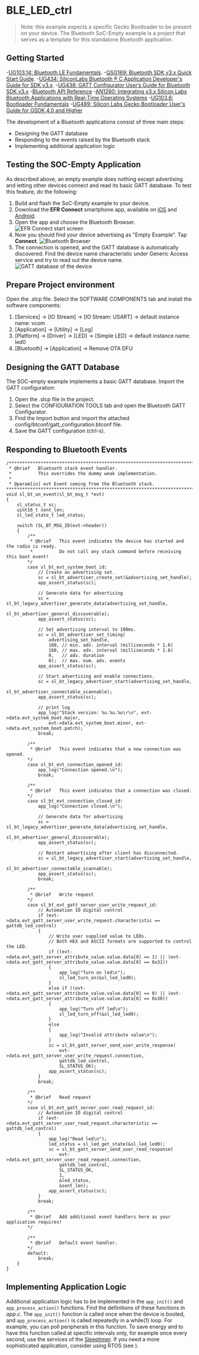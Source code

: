 # BLE_LED_ctrl

> Note: this example expects a specific Gecko Bootloader to be present on your device. The Bluetooth SoC-Empty example is a project that serves as a template for this standalone Bluetooth application.

## Getting Started

-[UG103.14: Bluetooth LE Fundamentals](https://www.silabs.com/documents/public/user-guides/ug103-14-fundamentals-ble.pdf).
-[QSG169: Bluetooth SDK v3.x Quick Start Guide](https://www.silabs.com/documents/public/quick-start-guides/qsg169-bluetooth-sdk-v3x-quick-start-guide.pdf).
-[UG434: SiliconLabs Bluetooth ® C Application Developer's Guide for SDK v3.x](https://www.silabs.com/documents/public/user-guides/ug434-bluetooth-c-soc-dev-guide-sdk-v3x.pdf).
-[UG438: GATT Configurator User’s Guide for Bluetooth SDK v3.x](https://www.silabs.com/documents/public/user-guides/ug438-gatt-configurator-users-guide-sdk-v3x.pdf)
-[Bluetooth API Reference](https://docs.silabs.com/bluetooth/latest/)
-[AN1260: Integrating v3.x Silicon Labs Bluetooth Applications with Real-Time Operating Systems](https://www.silabs.com/documents/public/application-notes/an1260-integrating-v3x-bluetooth-applications-with-rtos.pdf)
-[UG103.6: Bootloader Fundamentals](https://www.silabs.com/documents/public/user-guides/ug103-06-fundamentals-bootloading.pdf)
-[UG489: Silicon Labs Gecko Bootloader User's Guide for GSDK 4.0 and Higher](https://cn.silabs.com/documents/public/user-guides/ug489-gecko-bootloader-user-guide-gsdk-4.pdf)

The development of a Bluetooth applications consist of three main steps:
* Designing the GATT database
* Responding to the events raised by the Bluetooth stack
* Implementing additional application logic

## Testing the SOC-Empty Application

As described above, an empty example does nothing except advertising and letting other devices connect and read its basic GATT database. To test this feature, do the following:

1. Build and flash the SoC-Empty example to your device.
2. Download the **EFR Connect** smartphone app, available on [iOS](https://apps.apple.com/us/app/efr-connect/id1030932759) and [Android](https://play.google.com/store/apps/details?id=com.siliconlabs.bledemo).
3. Open the app and choose the Bluetooth Browser.
   ![EFR Connect start screen](image/readme_img2.png)
4. Now you should find your device advertising as "Empty Example". Tap **Connect**.
   ![Bluetooth Browser](image/readme_img3.png)
5. The connection is opened, and the GATT database is automatically discovered. Find the device name characteristic under Generic Access service and try to read out the device name.
   ![GATT database of the device](image/readme_img4.png)

## Prepare Project environment

Open the .slcp file. Select the SOFTWARE COMPONENTS tab and install the software components:
1. [Services] → [IO Stream] → [IO Stream: USART] → default instance name: vcom
2. [Application] → [Utility] → [Log]
3. [Platform] → [Driver] → [LED] → [Simple LED] → default instance name: led0
4. [Bluetooth] → [Application] → Remove OTA DFU

## Designing the GATT Database

The SOC-empty example implements a basic GATT database. 
Import the GATT configuration:
1. Open the .slcp file in the project.
2. Select the CONFIGURATION TOOLS tab and open the Bluetooth GATT Configurator.
3. Find the Import button and import the attached config/btconf/gatt_configuration.btconf file.
4. Save the GATT configuration (ctrl-s).

## Responding to Bluetooth Events

```
/*************************************************************************** 
 * @brief   Bluetooth stack event handler.
 *          This overrides the dummy weak implementation.
 * 
 * @param[in] evt Event coming from the Bluetooth stack.
****************************************************************************/
void sl_bt_on_event(sl_bt_msg_t *evt)
{
    sl_status_t sc;
    uint16_t sent_len;
    sl_led_state_t led_status;

    switch (SL_BT_MSG_ID(evt->header))
    {
        /**
         * @brief   This event indicates the device has started and the radio is ready.
         *          Do not call any stack command before receiving this boot event!
        */
        case sl_bt_evt_system_boot_id:
            // Create an advertising set.
            sc = sl_bt_advertiser_create_set(&advertising_set_handle);
            app_assert_status(sc);
            
            // Generate data for advertising
            sc = sl_bt_legacy_advertiser_generate_data(advertising_set_handle,
                                                    sl_bt_advertiser_general_discoverable);
            app_assert_status(sc);

            // Set advertising interval to 100ms.
            sc = sl_bt_advertiser_set_timing(
                advertising_set_handle,
                160, // min. adv. interval (milliseconds * 1.6)
                160, // max. adv. interval (milliseconds * 1.6)
                0,   // adv. duration
                0);  // max. num. adv. events
            app_assert_status(sc);
            
            // Start advertising and enable connections.
            sc = sl_bt_legacy_advertiser_start(advertising_set_handle,
                                            sl_bt_advertiser_connectable_scannable);
            app_assert_status(sc);

            // print log
            app_log("Stack version: %u.%u.%u\r\n", evt->data.evt_system_boot.major,
                evt->data.evt_system_boot.minor, evt->data.evt_system_boot.patch);
            break;

        /**
         * @brief   This event indicates that a new connection was opened.
        */
        case sl_bt_evt_connection_opened_id:
            app_log("Connection opened.\n");
            break;

        /**
         * @brief   This event indicates that a connection was closed.
        */
        case sl_bt_evt_connection_closed_id:
            app_log("Connection closed.\n");

            // Generate data for advertising
            sc = sl_bt_legacy_advertiser_generate_data(advertising_set_handle,
                                                    sl_bt_advertiser_general_discoverable);
            app_assert_status(sc);

            // Restart advertising after client has disconnected.
            sc = sl_bt_legacy_advertiser_start(advertising_set_handle,
                                            sl_bt_advertiser_connectable_scannable);
            app_assert_status(sc);
            break;

        /**
         * @brief   Write request
        */
        case sl_bt_evt_gatt_server_user_write_request_id:
            // Automation IO digital control
            if (evt->data.evt_gatt_server_user_write_request.characteristic == gattdb_led_control)
            {
                // Write user supplied value to LEDs.
                // Both HEX and ASCII formats are supported to control the LED.
                if ((evt->data.evt_gatt_server_attribute_value.value.data[0] == 1) || (evt->data.evt_gatt_server_attribute_value.value.data[0] == 0x31))
                {
                    app_log("Turn on led\n");
                    sl_led_turn_on(&sl_led_led0);
                }
                else if ((evt->data.evt_gatt_server_attribute_value.value.data[0] == 0) || (evt->data.evt_gatt_server_attribute_value.value.data[0] == 0x30))
                {
                    app_log("Turn off led\n");
                    sl_led_turn_off(&sl_led_led0);
                }
                else
                {
                    app_log("Invalid attribute value\n");
                }
                sc = sl_bt_gatt_server_send_user_write_response(
                    evt->data.evt_gatt_server_user_write_request.connection,
                    gattdb_led_control,
                    SL_STATUS_OK);
                app_assert_status(sc);
            }
            break;

        /**
         * @brief   Read request
        */
        case sl_bt_evt_gatt_server_user_read_request_id:
            // Automation IO digital control
            if (evt->data.evt_gatt_server_user_read_request.characteristic == gattdb_led_control)
            {
                app_log("Read led\n");
                led_status = sl_led_get_state(&sl_led_led0);
                sc = sl_bt_gatt_server_send_user_read_response(
                    evt->data.evt_gatt_server_user_read_request.connection,
                    gattdb_led_control,
                    SL_STATUS_OK,
                    1,
                    &led_status,
                    &sent_len);
                app_assert_status(sc);
            }
            break;

        /**
         * @brief   Add additional event handlers here as your application requires!
        */

        /**
         * @brief   Default event handler.
        */
        default:
            break;
    }
}
```

## Implementing Application Logic

Additional application logic has to be implemented in the `app_init()` and `app_process_action()` functions. Find the definitions of these functions in *app.c*. The `app_init()` function is called once when the device is booted, and `app_process_action()` is called repeatedly in a while(1) loop. For example, you can poll peripherals in this function. To save energy and to have this function called at specific intervals only, for example once every second, use the services of the [Sleeptimer](https://docs.silabs.com/gecko-platform/latest/service/api/group-sleeptimer). If you need a more sophisticated application, consider using RTOS (see ).




